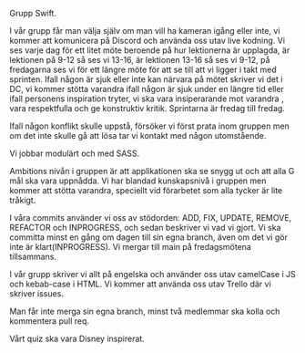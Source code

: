 Grupp Swift.

I vår grupp får man välja själv om man vill ha kameran igång eller inte, vi kommer att komunicera på Discord och använda oss utav live kodning. Vi ses varje dag för ett litet möte beroende på hur lektionerna är upplagda, är lektionen på 9-12 så ses vi 13-16, är lektionen 13-16 så ses vi 9-12, på fredagarna ses vi för ett längre möte för att se till att vi ligger i takt med sprinten. Ifall någon är sjuk eller inte kan närvara på mötet skriver vi det i DC, vi kommer stötta varandra ifall någon är sjuk under en längre tid eller ifall personens inspiration tryter, vi ska vara insiperarande mot varandra , vara respektfulla och ge konstruktiv kritik. Sprintarna är fredag till fredag. 

Ifall någon konflikt skulle uppstå, försöker vi först prata inom gruppen men om det inte skulle gå att lösa tar vi kontakt med någon utomstående. 

Vi jobbar modulärt och med SASS. 

Ambitions nivån i gruppen är att applikationen ska se snygg ut och att alla G mål ska vara uppnådda. Vi har blandad kunskapsnivå i gruppen men kommer att stötta varandra, speciellt vid förarbetet som alla tycker är lite tråkigt. 

I våra commits använder vi oss av stödorden: ADD, FIX, UPDATE, REMOVE, REFACTOR och INPROGRESS, och sedan beskriver vi vad vi gjort. Vi ska committa minst en gång om dagen till sin egna branch, även om det vi gör inte är klart(INPROGRESS).  Vi mergar till main på fredagsmötena tillsammans.  

I vår grupp skriver vi allt på engelska och använder oss utav camelCase i JS och kebab-case i HTML. Vi kommer att använda oss utav Trello där vi skriver issues. 

Man får inte merga sin egna branch, minst två medlemmar ska kolla och kommentera pull req. 
 
Vårt quiz ska vara Disney inspirerat. 